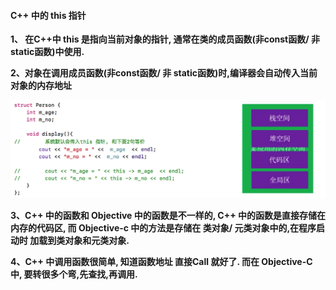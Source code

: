 #### C++ 中的 this 指针



**1、 在C++中 this 是指向当前对象的指针, 通常在类的成员函数(非const函数/ 非 static函数)中使用.** 

**2、对象在调用成员函数(非const函数/ 非 static函数)时,编译器会自动传入当前对象的内存地址**

![](/assets/Snip20190116_6.png)

**3、C++ 中的函数和 Objective 中的函数是不一样的, C++ 中的函数是直接存储在 内存的代码区, 而 Objective-c 中的方法是存储在 类对象/ 元类对象中的,在程序启动时 加载到类对象和元类对象.**

**4、C++ 中调用函数很简单, 知道函数地址 直接Call 就好了.
而在 Objective-C 中, 要转很多个弯,先查找,再调用.**

